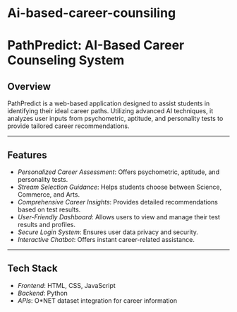 # Ai-based-career-counsiling
# PathPredict: AI-Based Career Counseling System

## Overview
PathPredict is a web-based application designed to assist students in identifying their ideal career paths. Utilizing advanced AI techniques, it analyzes user inputs from psychometric, aptitude, and personality tests to provide tailored career recommendations.

---

## Features
- *Personalized Career Assessment*: Offers psychometric, aptitude, and personality tests.
- *Stream Selection Guidance*: Helps students choose between Science, Commerce, and Arts.
- *Comprehensive Career Insights*: Provides detailed recommendations based on test results.
- *User-Friendly Dashboard*: Allows users to view and manage their test results and profiles.
- *Secure Login System*: Ensures user data privacy and security.
- *Interactive Chatbot*: Offers instant career-related assistance.

---

## Tech Stack
- *Frontend*: HTML, CSS, JavaScript
- *Backend*: Python
- *APIs*: O*NET dataset integration for career information
